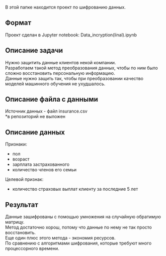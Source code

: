 В этой папке находится проект по шифрованию данных.

## Формат

Проект сделан в Jupyter notebook: Data_incryption(linal).ipynb

## Описание задачи

Нужно защитить данные клиентов некой компании.\
Разработаем такой метод преобразования данных, чтобы по ним было сложно восстановить персональную информацию.\
Данные нужно защить так, чтобы при преобразовании качество моделей машинного обучения не ухудшалось.

## Описание файла с данными

Источник данных - файл insurance.csv\
*в репозиторий не выложен

## Описание данных

Признаки:
- пол
- возраст
- зарплата застрахованного
- количество членов его семьи

Целевой признак:
- количество страховых выплат клиенту за последние 5 лет

## Результат

Данные зашифрованы с помощью умножения на случайную обратимую матрицу.\
Метод достаточно хорош, потому что данные по нему не так просто восстановить.\
Еще один плюс этого метода - экономия ресурсов.\
По сравнению с алгоритмами шифрования, которые требуют много процессорного времени.
